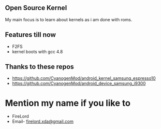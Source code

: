 ## Open Source Kernel 
My main focus is to learn about kernels as i am done with roms.

## Features till now 
* F2FS 
* kernel boots with gcc 4.8 

## Thanks to these repos
* https://github.com/CyanogenMod/android_kernel_samsung_espresso10
* https://github.com/CyanogenMod/android_device_samsung_i9300

# Mention my name if you like to 
* FireLord 
* Email- firelord.xda@gmail.com
